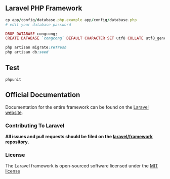 ## Laravel PHP Framework

```ruby
cp app/config/database.php.example app/config/database.php
# edit your database password

DROP DATABASE congcong;
CREATE DATABASE `congcong` DEFAULT CHARACTER SET utf8 COLLATE utf8_general_ci;

php artisan migrate:refresh
php artisan db:seed
```

## Test

`phpunit`

## Official Documentation

Documentation for the entire framework can be found on the [Laravel website](http://laravel.com/docs).

### Contributing To Laravel

**All issues and pull requests should be filed on the [laravel/framework](http://github.com/laravel/framework) repository.**

### License

The Laravel framework is open-sourced software licensed under the [MIT license](http://opensource.org/licenses/MIT)
